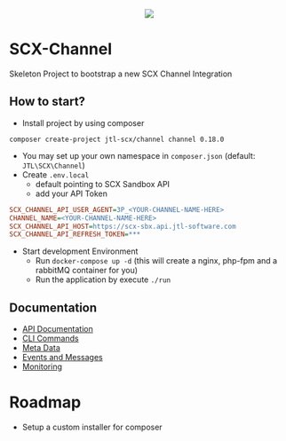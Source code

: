 <div align="center">
  <img src="https://cdn.eazyauction.de/eastatic/scx_logo.png">
</div>

# SCX-Channel

Skeleton Project to bootstrap a new SCX Channel Integration

## How to start?

* Install project by using composer
````
composer create-project jtl-scx/channel channel 0.18.0
````
* You may set up your own namespace in `composer.json` (default: `JTL\SCX\Channel`)
* Create `.env.local`
  * default pointing to SCX Sandbox API
  * add your API Token
````ini
SCX_CHANNEL_API_USER_AGENT=3P_<YOUR-CHANNEL-NAME-HERE>
CHANNEL_NAME=<YOUR-CHANNEL-NAME-HERE>
SCX_CHANNEL_API_HOST=https://scx-sbx.api.jtl-software.com
SCX_CHANNEL_API_REFRESH_TOKEN=***
````
* Start development Environment
  * Run `docker-compose up -d` (this will create a nginx, php-fpm and a rabbitMQ container for you)
  * Run the application by execute `./run`

## Documentation

* [API Documentation](https://scx-sandbox.ui.jtl-software.com/docs/api_channel.html)
* [CLI Commands](docs/010_cli.md)  
* [Meta Data](docs/020_meta_data.md)  
* [Events and Messages](docs/030_event_n_messages.md)  
* [Monitoring](docs/510_monitoring.md)  

# Roadmap

* Setup a custom installer for composer 
 

    
    
